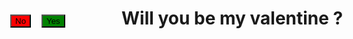 <html>
<head>
<style>
#n {
	position: absolute;
	top:100px;
	left: 50px;
	background-color: red;
}
#y {
	position: absolute;
	top:100px;
	left: 100px;
	background-color: green;
}
</style>
	<title> Will you be my valentine</title>
</head>
<body>
  <h1> Will you be my valentine ?</h1>
  <button type="button" id="y" onclick="myYesFuntion()"> Yes</button>
  <button type="button" id="n" onmouseover="myFunction()">No</button>
  <script>
	function myFunction(){
		document.getElementById("n").style.left = (Math.random() * 500) + "px";
		document.getElementById("n").style.top = (Math.random() * 500) + "px";
		//myFunction();
	}
</script>
<script>
       function myYesFunction() {
	    alert("");
	}
</script>
</body>
</html>
